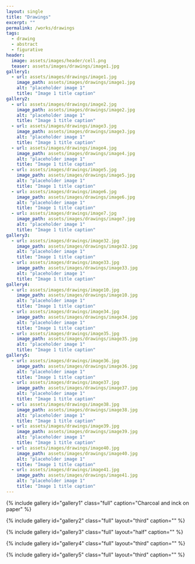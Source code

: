 ```yaml
---
layout: single
title: "Drawings"
excerpt: ""
permalink: /works/drawings
tags:
  - drawing
  - abstract
  - figurative
header:
  image: assets/images/header/cell.png
  teaser: assets/images/drawings/image1.jpg 
gallery1:
  - url: assets/images/drawings/image1.jpg
    image_path: assets/images/drawings/image1.jpg
    alt: "placeholder image 1"
    title: "Image 1 title caption"
gallery2:
  - url: assets/images/drawings/image2.jpg
    image_path: assets/images/drawings/image2.jpg
    alt: "placeholder image 1"
    title: "Image 1 title caption"
  - url: assets/images/drawings/image3.jpg
    image_path: assets/images/drawings/image3.jpg
    alt: "placeholder image 1"
    title: "Image 1 title caption"
  - url: assets/images/drawings/image4.jpg
    image_path: assets/images/drawings/image4.jpg
    alt: "placeholder image 1"
    title: "Image 1 title caption"
  - url: assets/images/drawings/image5.jpg
    image_path: assets/images/drawings/image5.jpg
    alt: "placeholder image 1"
    title: "Image 1 title caption"
  - url: assets/images/drawings/image6.jpg
    image_path: assets/images/drawings/image6.jpg
    alt: "placeholder image 1"
    title: "Image 1 title caption"
  - url: assets/images/drawings/image7.jpg
    image_path: assets/images/drawings/image7.jpg
    alt: "placeholder image 1"
    title: "Image 1 title caption"
gallery3:
  - url: assets/images/drawings/image32.jpg
    image_path: assets/images/drawings/image32.jpg
    alt: "placeholder image 1"
    title: "Image 1 title caption"
  - url: assets/images/drawings/image33.jpg
    image_path: assets/images/drawings/image33.jpg
    alt: "placeholder image 1"
    title: "Image 1 title caption"
gallery4:
  - url: assets/images/drawings/image10.jpg
    image_path: assets/images/drawings/image10.jpg
    alt: "placeholder image 1"
    title: "Image 1 title caption"
  - url: assets/images/drawings/image34.jpg
    image_path: assets/images/drawings/image34.jpg
    alt: "placeholder image 1"
    title: "Image 1 title caption"
  - url: assets/images/drawings/image35.jpg
    image_path: assets/images/drawings/image35.jpg
    alt: "placeholder image 1"
    title: "Image 1 title caption"
gallery5:
  - url: assets/images/drawings/image36.jpg
    image_path: assets/images/drawings/image36.jpg
    alt: "placeholder image 1"
    title: "Image 1 title caption"
  - url: assets/images/drawings/image37.jpg
    image_path: assets/images/drawings/image37.jpg
    alt: "placeholder image 1"
    title: "Image 1 title caption"
  - url: assets/images/drawings/image38.jpg
    image_path: assets/images/drawings/image38.jpg
    alt: "placeholder image 1"
    title: "Image 1 title caption"
  - url: assets/images/drawings/image39.jpg
    image_path: assets/images/drawings/image39.jpg
    alt: "placeholder image 1"
    title: "Image 1 title caption"
  - url: assets/images/drawings/image40.jpg
    image_path: assets/images/drawings/image40.jpg
    alt: "placeholder image 1"
    title: "Image 1 title caption"
  - url: assets/images/drawings/image41.jpg
    image_path: assets/images/drawings/image41.jpg
    alt: "placeholder image 1"
    title: "Image 1 title caption"
---
```


{% include gallery id="gallery1" class="full" caption="Charcoal and inck on paper" %}




{% include gallery id="gallery2" class="full" layout="third" caption="" %}

{% include gallery id="gallery3" class="full" layout="half" caption="" %}

{% include gallery id="gallery4" class="full" layout="third" caption="" %}

{% include gallery id="gallery5" class="full" layout="third" caption="" %}

